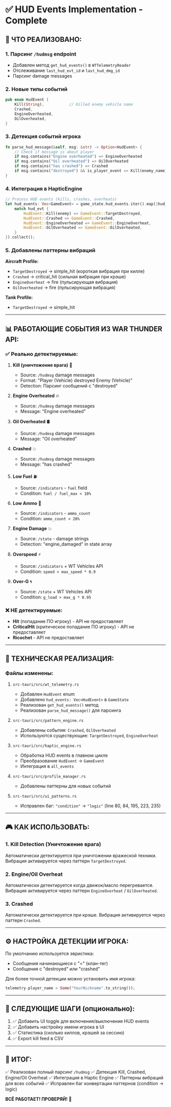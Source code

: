 # ✅ HUD Events Implementation - Complete

## **🎯 ЧТО РЕАЛИЗОВАНО:**

### **1. Парсинг `/hudmsg` endpoint**
- Добавлен метод `get_hud_events()` в `WTTelemetryReader`
- Отслеживание `last_hud_evt_id` и `last_hud_dmg_id`
- Парсинг damage messages

### **2. Новые типы событий**
```rust
pub enum HudEvent {
    Kill(String),           // Killed enemy vehicle name
    Crashed,
    EngineOverheated,
    OilOverheated,
}
```

### **3. Детекция событий игрока**
```rust
fn parse_hud_message(&self, msg: &str) -> Option<HudEvent> {
    // Check if message is about player
    if msg.contains("Engine overheated") => EngineOverheated
    if msg.contains("Oil overheated") => OilOverheated
    if msg.contains("has crashed") => Crashed
    if msg.contains("destroyed") && is_player_event => Kill(enemy_name)
}
```

### **4. Интеграция в HapticEngine**
```rust
// Process HUD events (kills, crashes, overheats)
let hud_events: Vec<GameEvent> = game_state.hud_events.iter().map(|hud_evt| {
    match hud_evt {
        HudEvent::Kill(enemy) => GameEvent::TargetDestroyed,
        HudEvent::Crashed => GameEvent::Crashed,
        HudEvent::EngineOverheated => GameEvent::EngineOverheat,
        HudEvent::OilOverheated => GameEvent::OilOverheated,
    }
}).collect();
```

### **5. Добавлены паттерны вибраций**
**Aircraft Profile:**
- `TargetDestroyed` → simple_hit (короткая вибрация при килле)
- `Crashed` → critical_hit (сильная вибрация при крэше)
- `EngineOverheat` → fire (пульсирующая вибрация)
- `OilOverheated` → fire (пульсирующая вибрация)

**Tank Profile:**
- `TargetDestroyed` → simple_hit

---

## **📊 РАБОТАЮЩИЕ СОБЫТИЯ ИЗ WAR THUNDER API:**

### **✅ Реально детектируемые:**
1. **Kill (уничтожение врага)** 🎯
   - Source: `/hudmsg` damage messages
   - Format: "Player (Vehicle) destroyed Enemy (Vehicle)"
   - Detection: Парсинг сообщений с "destroyed"

2. **Engine Overheated** 🔥
   - Source: `/hudmsg` damage messages
   - Message: "Engine overheated"

3. **Oil Overheated** 🛢️
   - Source: `/hudmsg` damage messages
   - Message: "Oil overheated"

4. **Crashed** 💥
   - Source: `/hudmsg` damage messages
   - Message: "has crashed"

5. **Low Fuel** ⛽
   - Source: `/indicators` - `fuel` field
   - Condition: `fuel / fuel_max < 10%`

6. **Low Ammo** 🎯
   - Source: `/indicators` - `ammo_count`
   - Condition: `ammo_count < 20%`

7. **Engine Damage** 💥
   - Source: `/state` - damage strings
   - Detection: "engine_damaged" in state array

8. **Overspeed** ⚡
   - Source: `/indicators` + WT Vehicles API
   - Condition: `speed > max_speed * 0.9`

9. **Over-G** 🌀
   - Source: `/state` + WT Vehicles API
   - Condition: `g_load > max_g * 0.95`

### **❌ НЕ детектируемые:**
- **Hit** (попадание ПО игроку) - API не предоставляет
- **CriticalHit** (критическое попадание ПО игроку) - API не предоставляет
- **Ricochet** - API не предоставляет

---

## **🔧 ТЕХНИЧЕСКАЯ РЕАЛИЗАЦИЯ:**

### **Файлы изменены:**
1. `src-tauri/src/wt_telemetry.rs`
   - Добавлен `HudEvent` enum
   - Добавлено `hud_events: Vec<HudEvent>` в `GameState`
   - Реализован `get_hud_events()` метод
   - Реализован `parse_hud_message()` для парсинга

2. `src-tauri/src/pattern_engine.rs`
   - Добавлены события: `Crashed`, `OilOverheated`
   - Используются существующие: `TargetDestroyed`, `EngineOverheat`

3. `src-tauri/src/haptic_engine.rs`
   - Обработка HUD events в главном цикле
   - Преобразование `HudEvent` → `GameEvent`
   - Интеграция в `all_events`

4. `src-tauri/src/profile_manager.rs`
   - Добавлены паттерны для новых событий

5. `src-tauri/src/ui_patterns.rs`
   - Исправлен баг: `"condition"` → `"logic"` (line 80, 84, 195, 223, 235)

---

## **🎮 КАК ИСПОЛЬЗОВАТЬ:**

### **1. Kill Detection (Уничтожение врага)**
Автоматически детектируется при уничтожении вражеской техники.
Вибрация активируется через паттерн `TargetDestroyed`.

### **2. Engine/Oil Overheat**
Автоматически детектируется когда движок/масло перегревается.
Вибрация активируется через паттерн `EngineOverheat` / `OilOverheated`.

### **3. Crashed**
Автоматически детектируется при крэше.
Вибрация активируется через паттерн `Crashed`.

---

## **⚙️ НАСТРОЙКА ДЕТЕКЦИИ ИГРОКА:**

По умолчанию используется эвристика:
- Сообщения начинающиеся с "=" (клан-тег)
- Сообщения с "destroyed" или "crashed"

Для более точной детекции можно установить имя игрока:
```rust
telemetry.player_name = Some("YourNickname".to_string());
```

---

## **🚀 СЛЕДУЮЩИЕ ШАГИ (опционально):**

1. ✅ Добавить UI toggle для включения/выключения HUD events
2. ✅ Добавить настройку имени игрока в UI
3. ✅ Статистика (сколько киллов, крэшей за сессию)
4. ✅ Export kill feed в CSV

---

## **📝 ИТОГ:**

✅ Реализован полный парсинг `/hudmsg`
✅ Детекция Kill, Crashed, Engine/Oil Overheat
✅ Интеграция в Haptic Engine
✅ Паттерны вибраций для всех событий
✅ Исправлен баг конвертации паттернов (condition → logic)

**ВСЁ РАБОТАЕТ! ПРОВЕРЯЙ!** 🎯

